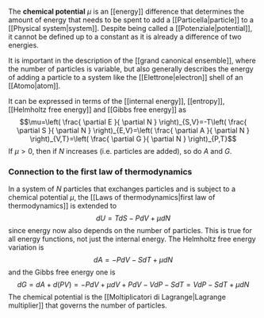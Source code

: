 The **chemical potential** $\mu$ is an [[energy]] difference that determines the amount of energy that needs to be spent to add a [[Particella|particle]] to a [[Physical system|system]]. Despite being called a [[Potenziale|potential]], it cannot be defined up to a constant as it is already a difference of two energies.

It is important in the description of the [[grand canonical ensemble]], where the number of particles is variable, but also generally describes the energy of adding a particle to a system like the [[Elettrone|electron]] shell of an [[Atomo|atom]].

It can be expressed in terms of the [[internal energy]], [[entropy]], [[Helmholtz free energy]] and [[Gibbs free energy]] as
$$\mu=\left( \frac{ \partial E }{ \partial N }  \right)_{S,V}=-T\left( \frac{ \partial S }{ \partial N }  \right)_{E,V}=\left( \frac{ \partial A }{ \partial N }  \right)_{V,T}=\left( \frac{ \partial G }{ \partial N }  \right)_{P,T}$$
If $\mu>0$, then if $N$ increases (i.e. particles are added), so do $A$ and $G$.
### Connection to the first law of thermodynamics
In a system of $N$ particles that exchanges particles and is subject to a chemical potential $\mu$, the [[Laws of thermodynamics|first law of thermodynamics]] is extended to
$$dU=TdS-PdV+\mu dN$$
since energy now also depends on the number of particles. This is true for all energy functions, not just the internal energy. The Helmholtz free energy variation is
$$dA=-PdV-SdT+\mu dN$$
and the Gibbs free energy one is
$$dG=dA+d(PV)=-PdV+\mu dV+PdV-VdP-SdT=VdP-SdT+\mu dN$$
The chemical potential is the [[Moltiplicatori di Lagrange|Lagrange multiplier]] that governs the number of particles.